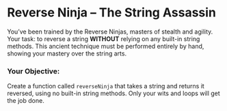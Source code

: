 # Reverse Ninja – The String Assassin

You’ve been trained by the Reverse Ninjas, masters of stealth and agility. Your task: to reverse a string **WITHOUT** relying on any built-in string methods. This ancient technique must be performed entirely by hand, showing your mastery over the string arts.

### Your Objective:

Create a function called `reverseNinja` that takes a string and returns it reversed, using no built-in string methods. Only your wits and loops will get the job done.
